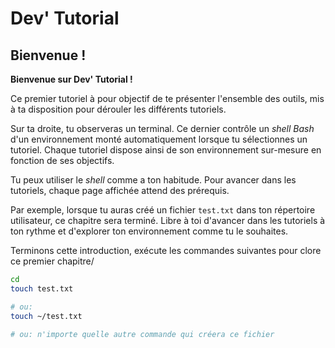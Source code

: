 # Dev' Tutorial

## Bienvenue !

**Bienvenue sur Dev' Tutorial !**

Ce premier tutoriel à pour objectif de te présenter l'ensemble des outils,
mis à ta disposition pour dérouler les différents tutoriels.

Sur ta droite, tu observeras un terminal.
Ce dernier contrôle un *shell* *Bash* d'un environnement monté automatiquement lorsque tu sélectionnes un tutoriel.
Chaque tutoriel dispose ainsi de son environnement sur-mesure en fonction de ses objectifs.

Tu peux utiliser le *shell* comme a ton habitude.
Pour avancer dans les tutoriels, chaque page affichée attend des prérequis.

Par exemple, lorsque tu auras créé un fichier `test.txt` dans ton répertoire utilisateur, ce chapitre sera terminé.
Libre à toi d'avancer dans les tutoriels à ton rythme et d'explorer ton environnement comme tu le souhaites.

Terminons cette introduction, exécute les commandes suivantes pour clore ce premier chapitre/
```bash
cd
touch test.txt

# ou:
touch ~/test.txt

# ou: n'importe quelle autre commande qui créera ce fichier
```
